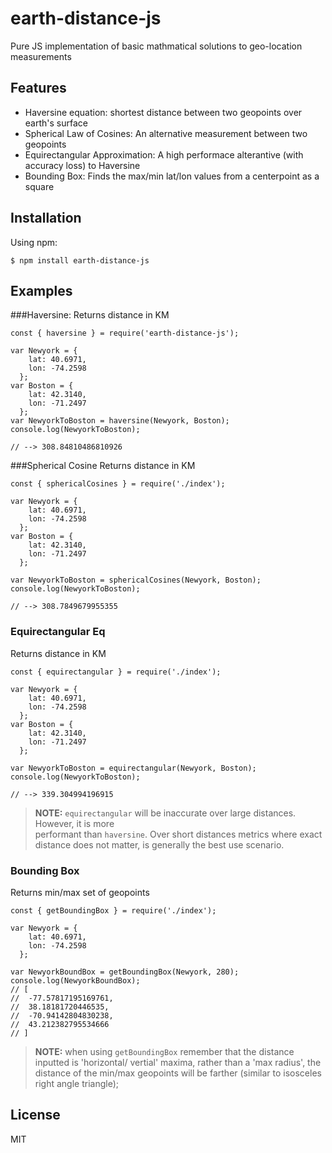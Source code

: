 # earth-distance-js

Pure JS implementation of basic mathmatical solutions to geo-location measurements

## Features

- Haversine equation: shortest distance between two geopoints over earth's surface
- Spherical Law of Cosines: An alternative measurement between two geopoints
- Equirectangular Approximation: A high performace alterantive (with accuracy loss) to Haversine
- Bounding Box: Finds the max/min lat/lon values from a centerpoint as a square

## Installation

Using npm:
```
$ npm install earth-distance-js
```

## Examples

###Haversine:
Returns distance in KM

```
const { haversine } = require('earth-distance-js');

var Newyork = {
    lat: 40.6971,
    lon: -74.2598
  };
var Boston = {
    lat: 42.3140,
    lon: -71.2497
  };
var NewyorkToBoston = haversine(Newyork, Boston);
console.log(NewyorkToBoston);

// --> 308.84810486810926 

```
###Spherical Cosine
Returns distance in KM

```
const { sphericalCosines } = require('./index');

var Newyork = {
    lat: 40.6971,
    lon: -74.2598
  };
var Boston = {
    lat: 42.3140,
    lon: -71.2497
  };

var NewyorkToBoston = sphericalCosines(Newyork, Boston);
console.log(NewyorkToBoston);

// --> 308.7849679955355
```

### Equirectangular Eq
Returns distance in KM

```
const { equirectangular } = require('./index');

var Newyork = {
    lat: 40.6971,
    lon: -74.2598
  };
var Boston = {
    lat: 42.3140,
    lon: -71.2497
  };

var NewyorkToBoston = equirectangular(Newyork, Boston);
console.log(NewyorkToBoston);

// --> 339.304994196915
```
> **NOTE:** `equirectangular` will be inaccurate over large distances. However, it is more   
> performant than `haversine`. Over short distances metrics where exact distance does not matter,
> is generally the best use scenario. 

### Bounding Box
Returns min/max set of geopoints

```
const { getBoundingBox } = require('./index');

var Newyork = {
    lat: 40.6971,
    lon: -74.2598
  };

var NewyorkBoundBox = getBoundingBox(Newyork, 280);
console.log(NewyorkBoundBox);
// [
//  -77.57817195169761,
//  38.18181720446535,
//  -70.94142804830238,
//  43.212382795534666
// ]

```

> **NOTE:** when using `getBoundingBox` remember that the distance inputted is 'horizontal/
> vertial' maxima, rather than a 'max radius', the distance of the min/max geopoints will be
> farther (similar to isosceles right angle triangle);



## License
MIT